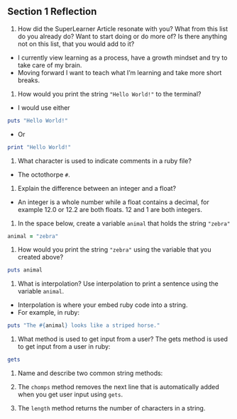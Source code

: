 ## Section 1 Reflection

1. How did the SuperLearner Article resonate with you? What from this list do you already do? Want to start doing or do more of? Is there anything not on this list, that you would add to it?

  - I currently view learning as a process, have a growth mindset and try to take care of my brain.
  - Moving forward I want to teach what I’m learning and take more short breaks.

1. How would you print the string `"Hello World!"` to the terminal?
- I would use either
```ruby
puts "Hello World!"
```
- Or
```ruby
print "Hello World!"
```

1. What character is used to indicate comments in a ruby file?
- The octothorpe `#`.  

1. Explain the difference between an integer and a float?

  - An integer is a whole number while a float contains a decimal, for example 12.0 or 12.2 are both floats.
12 and 1 are both integers.

1. In the space below, create a variable `animal` that holds the string `"zebra"`

```ruby
animal = "zebra"
```

1. How would you print the string `"zebra"` using the variable that you created above?

```ruby
puts animal
```

1. What is interpolation? Use interpolation to print a sentence using the variable `animal`.
- Interpolation is where your embed ruby code into a string.
- For example, in ruby:
```ruby
puts "The #{animal} looks like a striped horse."
```

1. What method is used to get input from a user?
The gets method is used to get input from a user in ruby:

```ruby
gets
```

1. Name and describe two common string methods:

1. The `chomps` method removes the next line that is automatically added when you get user input using `gets`.
2. The `length` method returns the number of characters in a string.
